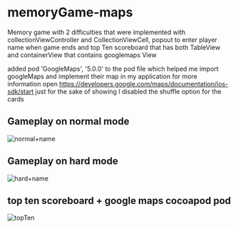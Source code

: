 # memoryGame-maps

Memory game with 2 difficulties that were implemented with collectionViewController and CollectionViewCell, popout to enter player name when game ends and top Ten scoreboard
that has both TableView and containerView that contains googlemaps View


added pod 'GoogleMaps', '5.0.0' to the pod file which helped me import googleMaps and implement their map in my application
for more information open https://developers.google.com/maps/documentation/ios-sdk/start
just for the sake of showing I disabled the shuffle option for the cards 


## Gameplay on normal mode 

![normal+name](https://user-images.githubusercontent.com/74798510/121059954-b6da1980-c7ca-11eb-8c67-07be860db4a8.gif)




## Gameplay on hard mode
![hard+name](https://user-images.githubusercontent.com/74798510/121059962-b93c7380-c7ca-11eb-97ca-a887389bfde1.gif)





## top ten scoreboard + google maps cocoapod pod

![topTen](https://user-images.githubusercontent.com/74798510/121059973-bb9ecd80-c7ca-11eb-912d-acacc2220c4e.gif)
